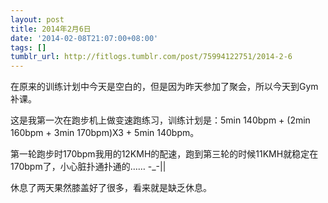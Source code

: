 ```yaml
---
layout: post
title: 2014年2月6日
date: '2014-02-08T21:07:00+08:00'
tags: []
tumblr_url: http://fitlogs.tumblr.com/post/75994122751/2014-2-6
---
```

在原来的训练计划中今天是空白的，但是因为昨天参加了聚会，所以今天到Gym补课。

这是我第一次在跑步机上做变速跑练习，训练计划是：5min 140bpm + (2min 160bpm + 3min 170bpm)X3 + 5min 140bpm。

第一轮跑步时170bpm我用的12KMH的配速，跑到第三轮的时候11KMH就稳定在170bpm了，小心脏扑通扑通的…… -_-||

休息了两天果然膝盖好了很多，看来就是缺乏休息。
